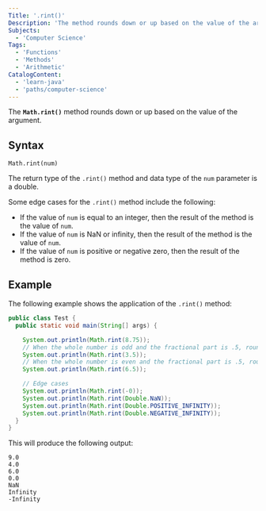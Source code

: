 ```yaml
---
Title: '.rint()'
Description: 'The method rounds down or up based on the value of the argument.'
Subjects:
  - 'Computer Science'
Tags:
  - 'Functions'
  - 'Methods'
  - 'Arithmetic'
CatalogContent:
  - 'learn-java'
  - 'paths/computer-science'
---
```


The **`Math.rint()`** method rounds down or up based on the value of the argument.

## Syntax

```pseudo
Math.rint(num)
```

The return type of the `.rint()` method and data type of the `num` parameter is a double.

Some edge cases for the `.rint()` method include the following:

- If the value of `num` is equal to an integer, then the result of the method is the value of `num`.
- If the value of `num` is NaN or infinity, then the result of the method is the value of `num`.
- If the value of `num` is positive or negative zero, then the result of the method is zero.

## Example

The following example shows the application of the `.rint()` method:

```java
public class Test {
  public static void main(String[] args) {

    System.out.println(Math.rint(8.75));
    // When the whole number is odd and the fractional part is .5, round up.
    System.out.println(Math.rint(3.5));
    // When the whole number is even and the fractional part is .5, round down.
    System.out.println(Math.rint(6.5));

    // Edge cases
    System.out.println(Math.rint(-0));
    System.out.println(Math.rint(Double.NaN));
    System.out.println(Math.rint(Double.POSITIVE_INFINITY));
    System.out.println(Math.rint(Double.NEGATIVE_INFINITY));
  }
}
```

This will produce the following output:

```shell
9.0
4.0
6.0
0.0
NaN
Infinity
-Infinity
```
